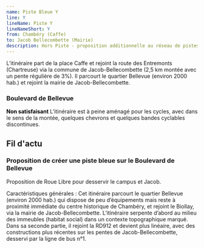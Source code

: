 ```yaml
---
name: Piste Bleue Y
line: Y
lineName: Piste Y
lineNameShort: Y
from: Chambéry (Caffe)
to: Jacob Bellecombette (Mairie)
description: Hors Piste - proposition additionnelle au réseau de pistes bleues de Grand Chambéry pour desservir Jacob Bellecombette et le campus universitaire.
---
```

L’itinéraire part de la place Caffe et rejoint la route des Entremonts (Chartreuse) via la commune de Jacob-Bellecombette (2,5 km montée avec un pente régulière de 3%). Il parcourt le quartier Bellevue (environ 2000 hab.) et rejoint la mairie de Jacob-Bellecombette.

### Boulevard de Bellevue
<span style="color:black;font-weight:bold">Non satisfaisant</span> L’itinéraire est à peine aménagé pour les cycles, avec dans le sens de la montée, quelques chevrons et quelques bandes cyclables discontinues.

## Fil d'actu

### Proposition de créer une piste bleue sur le Boulevard de Bellevue

Proposition de Roue Libre pour desservir le campus et Jacob.

Caractéristiques générales : 
Cet itinéraire parcourt le quartier Bellevue (environ 2000 hab.) qui dispose de peu d’équipements mais reste à proximité immédiate du centre historique de Chambéry, et rejoint le Biollay, via la mairie de Jacob-Bellecombette. 
L’itinéraire serpente d’abord au milieu des immeubles (habitat social) dans un contexte topographique marqué. Dans sa seconde partie, il rejoint la RD912 et devient plus linéaire, avec des constructions plus récentes sur les pentes de Jacob-Bellecombette, desservi par la ligne de bus n°1.